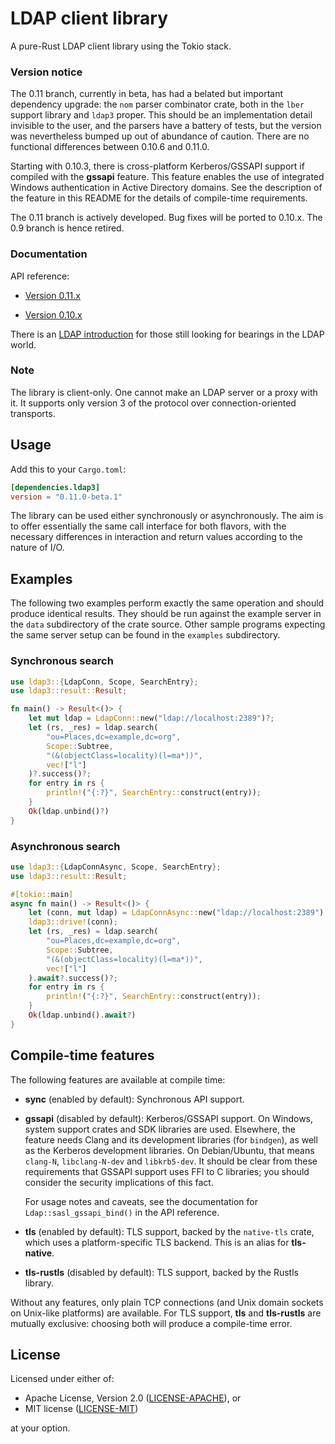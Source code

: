# LDAP client library

A pure-Rust LDAP client library using the Tokio stack.

### Version notice

The 0.11 branch, currently in beta, has had a belated but important dependency
upgrade: the `nom` parser combinator crate, both in the `lber` support library
and `ldap3` proper. This should be an implementation detail invisible to the user,
and the parsers have a battery of tests, but the version was nevertheless bumped up
out of abundance of caution. There are no functional differences between 0.10.6
and 0.11.0.

Starting with 0.10.3, there is cross-platform Kerberos/GSSAPI support if compiled
with the __gssapi__ feature. This feature enables the use of integrated Windows
authentication in Active Directory domains. See the description of the feature
in this README for the details of compile-time requirements.

The 0.11 branch is actively developed. Bug fixes will be ported to 0.10.x. The 0.9
branch is hence retired.

### Documentation

API reference:

- [Version 0.11.x](https://docs.rs/ldap3/0.11.0-beta.1/ldap3/)

- [Version 0.10.x](https://docs.rs/ldap3/0.10.6/ldap3/)

There is an [LDAP introduction](https://github.com/inejge/ldap3/blob/95d2704de0955edf023e913458decaab9d2df81c/LDAP-primer.md)
for those still looking for bearings in the LDAP world.

### Note

The library is client-only. One cannot make an LDAP server or a proxy with it.
It supports only version 3 of the protocol over connection-oriented transports.

## Usage

Add this to your `Cargo.toml`:

```toml
[dependencies.ldap3]
version = "0.11.0-beta.1"
```

The library can be used either synchronously or asynchronously. The aim is to
offer essentially the same call interface for both flavors, with the necessary
differences in interaction and return values according to the nature of I/O.

## Examples

The following two examples perform exactly the same operation and should produce identical
results. They should be run against the example server in the `data` subdirectory of the crate source.
Other sample programs expecting the same server setup can be found in the `examples` subdirectory.

### Synchronous search

```rust
use ldap3::{LdapConn, Scope, SearchEntry};
use ldap3::result::Result;

fn main() -> Result<()> {
    let mut ldap = LdapConn::new("ldap://localhost:2389")?;
    let (rs, _res) = ldap.search(
        "ou=Places,dc=example,dc=org",
        Scope::Subtree,
        "(&(objectClass=locality)(l=ma*))",
        vec!["l"]
    )?.success()?;
    for entry in rs {
        println!("{:?}", SearchEntry::construct(entry));
    }
    Ok(ldap.unbind()?)
}
```

### Asynchronous search

```rust
use ldap3::{LdapConnAsync, Scope, SearchEntry};
use ldap3::result::Result;

#[tokio::main]
async fn main() -> Result<()> {
    let (conn, mut ldap) = LdapConnAsync::new("ldap://localhost:2389").await?;
    ldap3::drive!(conn);
    let (rs, _res) = ldap.search(
        "ou=Places,dc=example,dc=org",
        Scope::Subtree,
        "(&(objectClass=locality)(l=ma*))",
        vec!["l"]
    ).await?.success()?;
    for entry in rs {
        println!("{:?}", SearchEntry::construct(entry));
    }
    Ok(ldap.unbind().await?)
}
```

## Compile-time features

The following features are available at compile time:

* __sync__ (enabled by default): Synchronous API support.

* __gssapi__ (disabled by default): Kerberos/GSSAPI support. On Windows, system support
  crates and SDK libraries are used. Elsewhere, the feature needs Clang and its development
  libraries (for `bindgen`), as well as the Kerberos development libraries. On Debian/Ubuntu,
  that means `clang-N`, `libclang-N-dev` and `libkrb5-dev`. It should be clear from these
  requirements that GSSAPI support uses FFI to C libraries; you should consider the security
  implications of this fact.

  For usage notes and caveats, see the documentation for `Ldap::sasl_gssapi_bind()` in
  the API reference.

* __tls__ (enabled by default): TLS support, backed by the `native-tls` crate, which uses
  a platform-specific TLS backend. This is an alias for __tls-native__.

* __tls-rustls__ (disabled by default): TLS support, backed by the Rustls library.

Without any features, only plain TCP connections (and Unix domain sockets on Unix-like
platforms) are available. For TLS support, __tls__ and __tls-rustls__ are mutually
exclusive: choosing both will produce a compile-time error.

## License

Licensed under either of:

 * Apache License, Version 2.0 ([LICENSE-APACHE](LICENSE-APACHE)), or
 * MIT license ([LICENSE-MIT](LICENSE-MIT))

at your option.
